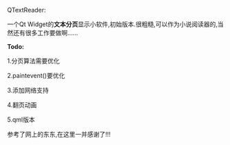 QTextReader:

一个Qt Widget的**文本分页**显示小软件,初始版本.很粗糙,可以作为小说阅读器的,当然还有很多工作要做啊......


**Todo:**


1.分页算法需要优化

2.paintevent()要优化

3.添加网络支持

4.翻页动画

5.qml版本


参考了网上的东东,在这里一并感谢了!!!